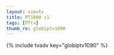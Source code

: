 ```yaml
--- 
layout: sieutv
title: PT1090 s1
tags: [PTtv]
thumb_re: globiptv1090
---
```

{% include tvadv key="globiptv1090" %} 
